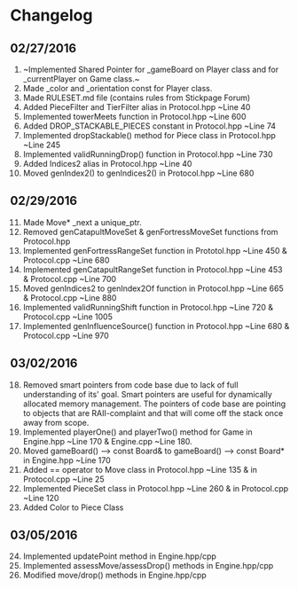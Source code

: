 Changelog
=========

02/27/2016
----------
1.  ~Implemented Shared Pointer for _gameBoard on Player class and for _currentPlayer on Game
    class.~
2.  Made _color and _orientation const for Player class.
3.  Made RULESET.md file (contains rules from Stickpage Forum)
4.  Added PieceFilter and TierFilter alias in Protocol.hpp ~Line 40
5.  Implemented towerMeets function in Protocol.hpp ~Line 600
6.  Added DROP_STACKABLE_PIECES constant in Protocol.hpp ~Line 74
7.  Implemented dropStackable() method for Piece class in Protocol.hpp ~Line 245
8.  Implemented validRunningDrop() function in Protocol.hpp ~Line 730
8.  Added Indices2 alias in Protocol.hpp ~Line 40
10. Moved genIndex2() to genIndices2() in Protocol.hpp ~Line 680

02/29/2016
----------
11. Made Move* _next a unique_ptr.
12. Removed genCatapultMoveSet & genFortressMoveSet functions from Protocol.hpp
13. Implemented genFortressRangeSet function in Prototol.hpp ~Line 450 & Protocol.cpp ~Line 680
14. Implemented genCatapultRangeSet function in Protocol.hpp ~Line 453 & Protocol.cpp ~Line 700
15. Moved genIndices2 to genIndex2Of function in Protocol.hpp ~Line 665 & Protocol.cpp ~Line 880
16. Implemented validRunningShift function in Protocol.hpp ~Line 720 & Protocol.cpp ~Line 1005
17. Implemented genInfluenceSource() function in Protocol.hpp ~Line 680 & Protocol.cpp ~Line 970

03/02/2016
----------
18. Removed smart pointers from code base due to lack of full understanding of its' goal.
    Smart pointers are useful for dynamically allocated memory management. The pointers
    of code base are pointing to objects that are RAII-complaint and that will come off
    the stack once away from scope.
19. Implemented playerOne() and playerTwo() method for Game in Engine.hpp ~Line 170 & Engine.cpp 
    ~Line 180.
20. Moved gameBoard() --> const Board& to gameBoard() --> const Board* in Engine.hpp ~Line 170 
21. Added == operator to Move class in Protocol.hpp ~Line 135 & in Protocol.cpp ~Line 25
22. Implemented PieceSet class in Protocol.hpp ~Line 260 & in Protocol.cpp ~Line 120
23. Added Color to Piece Class

03/05/2016
----------
24. Implemented updatePoint method in Engine.hpp/cpp
25. Implemented assessMove/assessDrop() methods in Engine.hpp/cpp
26. Modified move/drop() methods in Engine.hpp/cpp
